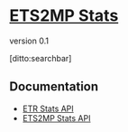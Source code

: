 # [ETS2MP Stats]()
version 0.1

[ditto:searchbar]

## Documentation
- [ETR Stats API](#docs/ETRStatsAPI)
- [ETS2MP Stats API](#docs/ETS2MPStats)